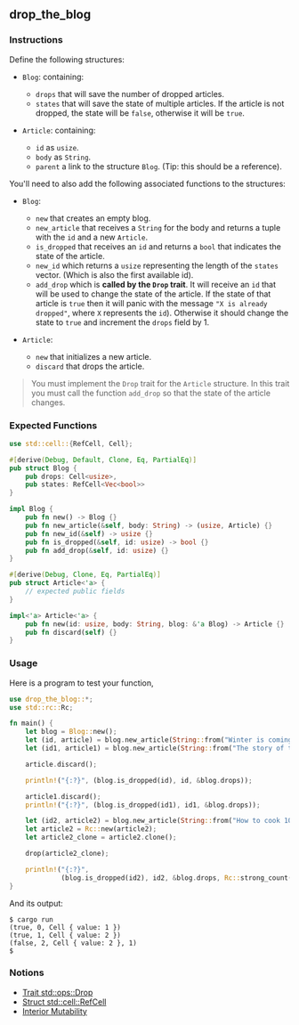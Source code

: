 ## drop_the_blog

### Instructions

Define the following structures:

- `Blog`: containing:

    - `drops` that will save the number of dropped articles.
    - `states` that will save the state of multiple articles. If the article is not dropped, the state will be `false`,
      otherwise it will be `true`.

- `Article`: containing:

    - `id` as `usize`.
    - `body` as `String`.
    - `parent` a link to the structure `Blog`. (Tip: this should be a reference).

You'll need to also add the following associated functions to the structures:

- `Blog`:

    - `new` that creates an empty blog.
    - `new_article` that receives a `String` for the body and returns a tuple with the `id` and a new `Article`.
    - `is_dropped` that receives an `id` and returns a `bool` that indicates the state of the article.
    - `new_id` which returns a `usize` representing the length of the `states` vector. (Which is also the first
      available id).
    - `add_drop` which is **called by the `Drop` trait**. It will receive an `id` that will be used to change the state
      of the article. If the state of that article is `true` then it will panic with the
      message `"X is already dropped"`, where `X` represents the `id`). Otherwise it should change the state to `true`
      and increment the `drops` field by 1.

- `Article`:

    - `new` that initializes a new article.
    - `discard` that drops the article.

> You must implement the `Drop` trait for the `Article` structure. In this trait you must call the function `add_drop`
> so that the state of the article changes.

### Expected Functions

```rust
use std::cell::{RefCell, Cell};

#[derive(Debug, Default, Clone, Eq, PartialEq)]
pub struct Blog {
    pub drops: Cell<usize>,
    pub states: RefCell<Vec<bool>>
}

impl Blog {
    pub fn new() -> Blog {}
    pub fn new_article(&self, body: String) -> (usize, Article) {}
    pub fn new_id(&self) -> usize {}
    pub fn is_dropped(&self, id: usize) -> bool {}
    pub fn add_drop(&self, id: usize) {}
}

#[derive(Debug, Clone, Eq, PartialEq)]
pub struct Article<'a> {
    // expected public fields
}

impl<'a> Article<'a> {
    pub fn new(id: usize, body: String, blog: &'a Blog) -> Article {}
    pub fn discard(self) {}
}
```

### Usage

Here is a program to test your function,

```rust
use drop_the_blog::*;
use std::rc::Rc;

fn main() {
    let blog = Blog::new();
    let (id, article) = blog.new_article(String::from("Winter is coming"));
    let (id1, article1) = blog.new_article(String::from("The story of the universe"));

    article.discard();

    println!("{:?}", (blog.is_dropped(id), id, &blog.drops));

    article1.discard();
    println!("{:?}", (blog.is_dropped(id1), id1, &blog.drops));

    let (id2, article2) = blog.new_article(String::from("How to cook 101"));
    let article2 = Rc::new(article2);
    let article2_clone = article2.clone();

    drop(article2_clone);

    println!("{:?}",
             (blog.is_dropped(id2), id2, &blog.drops, Rc::strong_count(&article2)));
}
```

And its output:

```console
$ cargo run
(true, 0, Cell { value: 1 })
(true, 1, Cell { value: 2 })
(false, 2, Cell { value: 2 }, 1)
$
```

### Notions

- [Trait std::ops::Drop](https://doc.bccnsoft.com/docs/rust-1.36.0-docs-html/std/ops/trait.Drop.html)
- [Struct std::cell::RefCell](https://doc.rust-lang.org/std/cell/struct.RefCell.html)
- [Interior Mutability](https://doc.rust-lang.org/book/ch15-05-interior-mutability.html)

